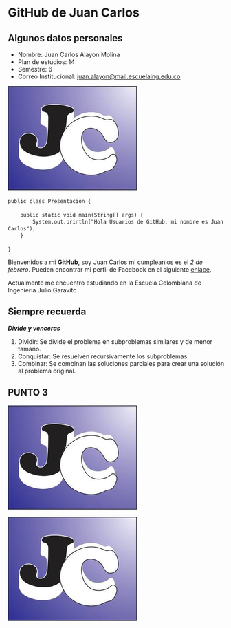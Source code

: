 # GitHub de Juan Carlos

## Algunos datos personales

* Nombre: Juan Carlos Alayon Molina
* Plan de estudios: 14
* Semestre: 6
* Correo Institucional: juan.alayon@mail.escuelaing.edu.co

![](https://github.com/Juank648/Labo-01/blob/master/Juan%20Carlos%20Alayon%20Molina/Icono.jpeg?raw=true)

```
public class Presentacion {

	public static void main(String[] args) {		
		System.out.println("Hola Usuarios de GitHub, mi nombre es Juan Carlos");
	}

}
```

Bienvenidos a mi **GitHub**, soy Juan Carlos mi cumpleanios es el _2 de febrero_. 
Pueden encontrar mi perfil de Facebook en el siguiente [enlace](https://www.facebook.com/juancarlos.alayonmolina).

Actualmente me encuentro estudiando en la Escuela Colombiana de Ingenieria Julio Garavito

## Siempre recuerda

**_Divide y venceras_**
1. Dividir: Se divide el problema en subproblemas similares y de menor tamaño.
2. Conquistar: Se resuelven recursivamente los subproblemas.
3. Combinar: Se combinan las soluciones parciales para crear una solución al problema original.

## PUNTO 3


![](https://github.com/Juank648/Labo-01/blob/master/Juan%20Carlos%20Alayon%20Molina/Icono.jpeg?raw=true)

![](https://github.com/Juank648/Labo-01/blob/master/Juan%20Carlos%20Alayon%20Molina/Icono.jpeg?raw=true)

